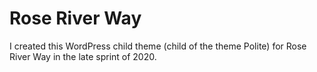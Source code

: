 # Rose River Way

I created this WordPress child theme (child of the theme Polite) for Rose River Way in the late sprint of 2020.
